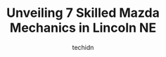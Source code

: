 ---
layout: ampstory
image: https://images.unsplash.com/photo-1627108258868-c2834cb1f250?ixlib=rb-4.0.3&ixid=MnwxMjA3fDB8MHxwaG90by1wYWdlfHx8fGVufDB8fHx8&auto=format&fit=crop&w=640&h=853&q=80
author: techidn
featured: false
description: Discover the 7 best Mazda Mechanic in Lincoln NE, USA and ensure your vehicle receives the highest quality of care. These trusted professionals are known for their skill, knowledge, and dedi
title: Unveiling 7 Skilled Mazda Mechanics in Lincoln NE
cover:
   title: Unveiling 7 Skilled Mazda Mechanics in Lincoln NE
   subtitle: Rickpate
   background: https://images.unsplash.com/photo-1627108258868-c2834cb1f250?ixlib=rb-4.0.3&ixid=MnwxMjA3fDB8MHxwaG90by1wYWdlfHx8fGVufDB8fHx8&auto=format&fit=crop&w=640&h=853&q=80

pages: 
 - layout: thirds
   top: <h1>#1 The Auto Connection</h1>
   bottom: "<p>Very nice staff. Great place! We would highly recommend!The plastic cover that covers the undercarriage of my car somehow became loose and was hanging an inch from the gr</p>"
   background: https://www.knot35.com/toplist/wp-content/uploads/2023/06/best-mazda-mechanic-1-in-lincoln-ne-1685838385.jpeg
   backgroundblur: true
 - layout: thirds
   top: <h1>#2 6 to 6 Auto Service</h1>
   bottom: "<p>2405 P St, Lincoln, NE 68503, United States</p>"
   background: https://www.knot35.com/toplist/wp-content/uploads/2023/06/best-mazda-mechanic-2-in-lincoln-ne-1685838385.png
   cta:
      link: https://www.knot35.com/toplist/unveiling-7-skilled-mazda-mechanics-in-lincoln-ne/
      text: Unveiling 7 Skilled Mazda Mechanics in Lincoln NE
 - layout: thirds
   top: <h1>#3 24 Hour Auto Repair</h1>
   bottom: "<p>3100 N 20th St, Lincoln, NE 68521, United States</p>"
   background: https://www.knot35.com/toplist/wp-content/uploads/2023/06/best-mazda-mechanic-3-in-lincoln-ne-1685838386.png
   cta:
      link: https://www.knot35.com/toplist/unveiling-7-skilled-mazda-mechanics-in-lincoln-ne/
      text: Unveiling 7 Skilled Mazda Mechanics in Lincoln NE
 - layout: thirds
   top: <h1>#4 Norms Car Care</h1>
   bottom: "<p>3940 A St, Lincoln, NE 68510, United States</p>"
   background: https://images.unsplash.com/photo-1488554378835-f7acf46e6c98?ixlib=rb-4.0.3&ixid=MnwxMjA3fDB8MHxwaG90by1wYWdlfHx8fGVufDB8fHx8&auto=format&fit=crop&w=640&h=853&q=80
   cta:
      link: https://www.knot35.com/toplist/unveiling-7-skilled-mazda-mechanics-in-lincoln-ne/
      text: Unveiling 7 Skilled Mazda Mechanics in Lincoln NE
 - layout: thirds
   top: <h1>#5 Lincoln Auto Repair</h1>
   bottom: "<p>3601 S 48th St, Lincoln, NE 68506, United States</p>"
   background: https://images.unsplash.com/photo-1618005182384-a83a8bd57fbe?ixlib=rb-4.0.3&ixid=MnwxMjA3fDB8MHxwaG90by1wYWdlfHx8fGVufDB8fHx8&auto=format&fit=crop&w=640&h=853&q=80
   cta:
      link: https://www.knot35.com/toplist/unveiling-7-skilled-mazda-mechanics-in-lincoln-ne/
      text: Unveiling 7 Skilled Mazda Mechanics in Lincoln NE
 - layout: thirds
   top: <h1>#6 Wilhelm Auto Repair</h1>
   bottom: "<p>2001 S Folsom St, Lincoln, NE 68522, United States</p>"
   background: https://images.unsplash.com/photo-1515405295579-ba7b45403062?ixlib=rb-4.0.3&ixid=MnwxMjA3fDB8MHxwaG90by1wYWdlfHx8fGVufDB8fHx8&auto=format&fit=crop&w=640&h=853&q=80
   cta:
      link: https://www.knot35.com/toplist/unveiling-7-skilled-mazda-mechanics-in-lincoln-ne/
      text: Unveiling 7 Skilled Mazda Mechanics in Lincoln NE
 - layout: thirds
   top: <h1>#7 Automotive Services Inc</h1>
   bottom: "<p>1730 Adams St, Lincoln, NE 68521, United States</p>"
   background: https://images.unsplash.com/photo-1614648718611-0635f29016cb?ixlib=rb-4.0.3&ixid=MnwxMjA3fDB8MHxwaG90by1wYWdlfHx8fGVufDB8fHx8&auto=format&fit=crop&w=640&h=853&q=80
   cta:
      link: https://www.knot35.com/toplist/unveiling-7-skilled-mazda-mechanics-in-lincoln-ne/
      text: Unveiling 7 Skilled Mazda Mechanics in Lincoln NE
 - layout: thirds
   middle: Continue reading...
   background: https://images.unsplash.com/photo-1489694553447-4c9339da310d?ixlib=rb-4.0.3&ixid=MnwxMjA3fDB8MHxwaG90by1wYWdlfHx8fGVufDB8fHx8&auto=format&fit=crop&w=640&h=853&q=80
   cta:
      link: https://www.knot35.com/toplist/unveiling-7-skilled-mazda-mechanics-in-lincoln-ne/
      text: Unveiling 7 Skilled Mazda Mechanics in Lincoln NE
      
---